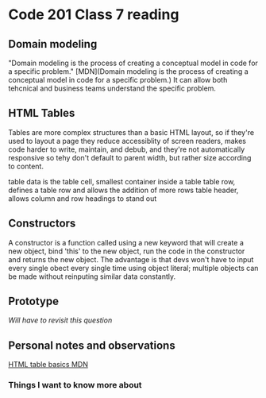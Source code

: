 # Code 201 Class 7 reading 

## Domain modeling

"Domain modeling is the process of creating a conceptual model in code for a specific problem." [MDN](Domain modeling is the process of creating a conceptual model in code for a specific problem.)  It can allow both tehcnical and business teams understand the specific problem.

## HTML Tables

Tables are more complex structures than a basic HTML layout, so if they're used to layout a page they reduce accessiblity of screen readers, makes code harder to write, maintain, and debub, and they're not automatically responsive so tehy don't default to parent width, but rather size according to content.
  
<td> table data is the table cell, smallest container inside a table
  
<tr> table row, defines a table row and allows the addition of more rows
  
<th> table header, allows column and row headings to stand out
  
## Constructors

A constructor is a function called using a new keyword that will create a new object, bind 'this' to the new object, run the code in the constructor and returns the new object.  The advantage is that devs won't have to input every single obect every single time using object literal; multiple objects can be made without reinputing similar data constantly.
  
## Prototype
  
  *Will have to revisit this question*

## Personal notes and observations

[HTML table basics MDN](https://developer.mozilla.org/en-US/docs/Learn/HTML/Tables/Basics)

### Things I want to know more about
